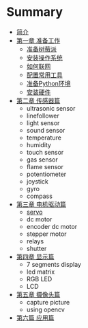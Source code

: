 # Summary

* [简介](README.md)
* [第一章 准备工作](chapter1.md)
   * [准备树莓派](prepare.md)
   * [安装操作系统](install_system.md)
   * [如何联网](how_to_connect_the_internet.md)
   * [配置常用工具](configuration_for_rpi.md)
   * [准备Python环境](ready_for_python.md)
   * [安装硬件](prepare_for_hardware.md)
* [第二章 传感器篇](chapter2.md)
   * ultrasonic sensor
   * linefollower
   * light sensor
   * sound sensor
   * temperature
   * humidity
   * touch sensor
   * gas sensor
   * flame sensor
   * potentiometer
   * joystick
   * gyro
   * compass
* [第三章 电机驱动篇](chapter3.md)
   * [servo](servo.md)
   * dc motor
   * encoder dc motor
   * stepper motor
   * relays
   * shutter
* [第四章 显示篇](chapter4.md)
   * 7 segments display
   * led matrix
   * RGB LED
   * LCD
* [第五章 摄像头篇](chapter5.md)
   * capture picture
   * using opencv
* [第六篇 应用篇](chapter6.md)

